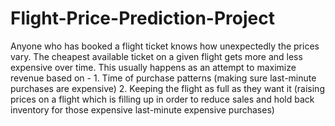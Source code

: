 # Flight-Price-Prediction-Project
Anyone who has booked a flight ticket knows how unexpectedly the prices vary. The cheapest available ticket on a given flight gets more and less expensive over time. This usually happens as an attempt to maximize revenue based on - 1. Time of purchase patterns (making sure last-minute purchases are expensive) 2. Keeping the flight as full as they want it (raising prices on a flight which is filling up in order to reduce sales and hold back inventory for those expensive last-minute expensive purchases)

